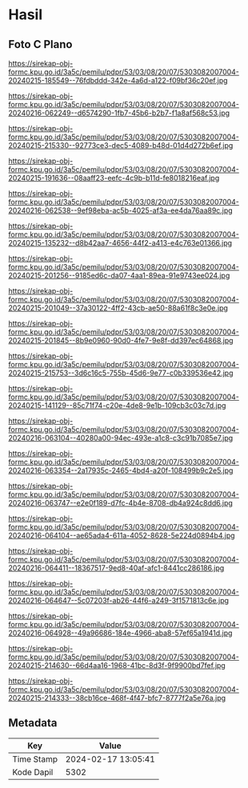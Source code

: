 # Hasil

## Foto C Plano

https://sirekap-obj-formc.kpu.go.id/3a5c/pemilu/pdpr/53/03/08/20/07/5303082007004-20240215-185549--76fdbddd-342e-4a6d-a122-f09bf36c20ef.jpg

https://sirekap-obj-formc.kpu.go.id/3a5c/pemilu/pdpr/53/03/08/20/07/5303082007004-20240216-062249--d6574290-1fb7-45b6-b2b7-f1a8af568c53.jpg

https://sirekap-obj-formc.kpu.go.id/3a5c/pemilu/pdpr/53/03/08/20/07/5303082007004-20240215-215330--92773ce3-dec5-4089-b48d-01d4d272b6ef.jpg

https://sirekap-obj-formc.kpu.go.id/3a5c/pemilu/pdpr/53/03/08/20/07/5303082007004-20240215-191636--08aaff23-eefc-4c9b-b11d-fe8018216eaf.jpg

https://sirekap-obj-formc.kpu.go.id/3a5c/pemilu/pdpr/53/03/08/20/07/5303082007004-20240216-062538--9ef98eba-ac5b-4025-af3a-ee4da76aa89c.jpg

https://sirekap-obj-formc.kpu.go.id/3a5c/pemilu/pdpr/53/03/08/20/07/5303082007004-20240215-135232--d8b42aa7-4656-44f2-a413-e4c763e01366.jpg

https://sirekap-obj-formc.kpu.go.id/3a5c/pemilu/pdpr/53/03/08/20/07/5303082007004-20240215-201256--9185ed6c-da07-4aa1-89ea-91e9743ee024.jpg

https://sirekap-obj-formc.kpu.go.id/3a5c/pemilu/pdpr/53/03/08/20/07/5303082007004-20240215-201049--37a30122-4ff2-43cb-ae50-88a61f8c3e0e.jpg

https://sirekap-obj-formc.kpu.go.id/3a5c/pemilu/pdpr/53/03/08/20/07/5303082007004-20240215-201845--8b9e0960-90d0-4fe7-9e8f-dd397ec64868.jpg

https://sirekap-obj-formc.kpu.go.id/3a5c/pemilu/pdpr/53/03/08/20/07/5303082007004-20240215-215753--3d6c16c5-755b-45d6-9e77-c0b339536e42.jpg

https://sirekap-obj-formc.kpu.go.id/3a5c/pemilu/pdpr/53/03/08/20/07/5303082007004-20240215-141129--85c71f74-c20e-4de8-9e1b-109cb3c03c7d.jpg

https://sirekap-obj-formc.kpu.go.id/3a5c/pemilu/pdpr/53/03/08/20/07/5303082007004-20240216-063104--40280a00-94ec-493e-a1c8-c3c91b7085e7.jpg

https://sirekap-obj-formc.kpu.go.id/3a5c/pemilu/pdpr/53/03/08/20/07/5303082007004-20240216-063354--2a17935c-2465-4bd4-a20f-108499b9c2e5.jpg

https://sirekap-obj-formc.kpu.go.id/3a5c/pemilu/pdpr/53/03/08/20/07/5303082007004-20240216-063747--e2e0f189-d7fc-4b4e-8708-db4a924c8dd6.jpg

https://sirekap-obj-formc.kpu.go.id/3a5c/pemilu/pdpr/53/03/08/20/07/5303082007004-20240216-064104--ae65ada4-611a-4052-8628-5e224d0894b4.jpg

https://sirekap-obj-formc.kpu.go.id/3a5c/pemilu/pdpr/53/03/08/20/07/5303082007004-20240216-064411--18367517-9ed8-40af-afc1-8441cc286186.jpg

https://sirekap-obj-formc.kpu.go.id/3a5c/pemilu/pdpr/53/03/08/20/07/5303082007004-20240216-064647--5c07203f-ab26-44f6-a249-3f1571813c6e.jpg

https://sirekap-obj-formc.kpu.go.id/3a5c/pemilu/pdpr/53/03/08/20/07/5303082007004-20240216-064928--49a96686-184e-4966-aba8-57ef65a1941d.jpg

https://sirekap-obj-formc.kpu.go.id/3a5c/pemilu/pdpr/53/03/08/20/07/5303082007004-20240215-214630--66d4aa16-1968-41bc-8d3f-9f9900bd7fef.jpg

https://sirekap-obj-formc.kpu.go.id/3a5c/pemilu/pdpr/53/03/08/20/07/5303082007004-20240215-214333--38cb16ce-468f-4f47-bfc7-8777f2a5e76a.jpg


## Metadata

| Key        | Value               |
| ---------- | ------------------- |
| Time Stamp | 2024-02-17 13:05:41 |
| Kode Dapil | 5302                |



